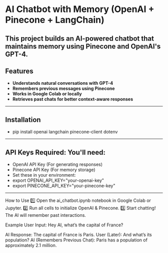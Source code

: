 # AI Chatbot with Memory (OpenAI + Pinecone + LangChain)

This project builds an **AI-powered chatbot** that maintains memory using **Pinecone** and **OpenAI's GPT-4**.
---
## Features
-  **Understands natural conversations with GPT-4**
-  **Remembers previous messages using Pinecone**
-  **Works in Google Colab or locally**
-  **Retrieves past chats for better context-aware responses**
---
##  Installation

- pip install openai langchain pinecone-client dotenv
---

## API Keys Required: You'll need:

- OpenAI API Key (For generating responses)
- Pinecone API Key (For memory storage)
- Set these in your environment:
- export OPENAI_API_KEY="your-openai-key"
- export PINECONE_API_KEY="your-pinecone-key"
---
How to Use
1️⃣ Open the ai_chatbot.ipynb notebook in Google Colab or Jupyter.
2️⃣ Run all cells to initialize OpenAI & Pinecone.
3️⃣ Start chatting! The AI will remember past interactions.

 Example
User Input:
Hey AI, what’s the capital of France?

AI Response:
The capital of France is Paris.
User (Later):
And what’s its population?
AI (Remembers Previous Chat):
Paris has a population of approximately 2.1 million.



